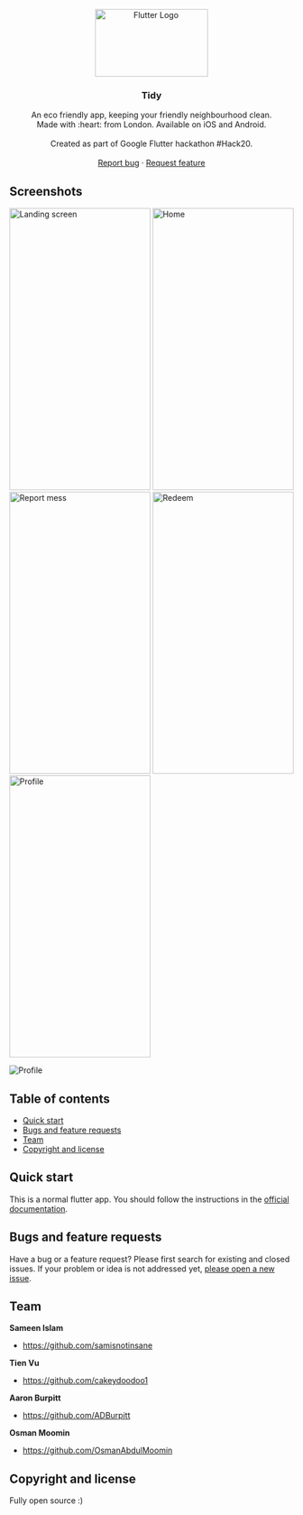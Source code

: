 <p align="center">
  <a href="https://flutter.io/">
    <img src="https://flutter.dev/images/flutter-logo-sharing.png" alt="Flutter Logo" width=200 height=120>
  </a>

  <h3 align="center">Tidy</h3>

  <p align="center">
    An eco friendly app, keeping your friendly neighbourhood clean.
    <br>
    Made with  :heart: from London. Available on iOS and Android.
    <br>
    <br>
    Created as part of Google Flutter hackathon #Hack20. <a href="https://flutterhackathon.com/#/">
    <br>
    <br>
    <a href="https://github.com/samisnotinsane/orion_flutterhack20/issues/new">Report bug</a>
    ·
    <a href="https://github.com/samisnotinsane/orion_flutterhack20/issues/new">Request feature</a>
  </p>
</p>

## Screenshots
<img src="https://github.com/samisnotinsane/orion_flutterhack20/raw/master/screenshots/Simulator-Screen-Shot-Landing.png" alt="Landing screen" width=250 height=500>

<img src="https://github.com/samisnotinsane/orion_flutterhack20/raw/master/screenshots/Simulator-Screen-Shot-Home.png" alt="Home" width=250 height=500>

<img src="https://github.com/samisnotinsane/orion_flutterhack20/raw/master/screenshots/Simulator-Screen-Shot-Add-Mess.png" alt="Report mess" width=250 height=500>

<img src="https://github.com/samisnotinsane/orion_flutterhack20/raw/master/screenshots/Simulator-Screen-Shot-Redeem.png" alt="Redeem" width=250 height=500>

<img src="https://github.com/samisnotinsane/orion_flutterhack20/raw/master/screenshots/Simulator-Screen-Shot-Add-Mess.png" alt="Profile" width=250 height=500>

![Profile](?raw=true "")

## Table of contents

- [Quick start](#quick-start)
- [Bugs and feature requests](#bugs-and-feature-requests)
- [Team](#team)
- [Copyright and license](#copyright-and-license)

## Quick start

This is a normal flutter app. You should follow the instructions in the [official documentation](https://flutter.io/docs/get-started/install).

## Bugs and feature requests

Have a bug or a feature request? Please first  search for existing and closed issues. If your problem or idea is not addressed yet, [please open a new issue](https://github.com/samisnotinsane/orion_flutterhack20/issues/new).

## Team

**Sameen Islam**
- <https://github.com/samisnotinsane>

**Tien Vu**
- <https://github.com/cakeydoodoo1>

**Aaron Burpitt**
- <https://github.com/ADBurpitt>

**Osman Moomin**
- <https://github.com/OsmanAbdulMoomin>


## Copyright and license

Fully open source :)
